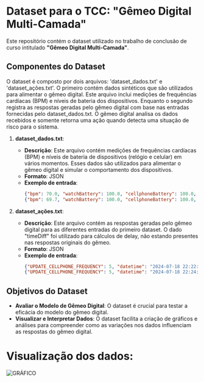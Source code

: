 # Dataset para o TCC: "Gêmeo Digital Multi-Camada"

Este repositório contém o dataset utilizado no trabalho de conclusão de curso intitulado **"Gêmeo Digital Multi-Camada"**.

## Componentes do Dataset

O dataset é composto por dois arquivos: 'dataset_dados.txt' e 'dataset_ações.txt'. O primeiro contém dados sintéticos que são utilizados para alimentar o gêmeo digital. Este arquivo inclui medições de frequências cardíacas (BPM) e níveis de bateria dos dispositivos. Enquanto o segundo registra as respostas geradas pelo gêmeo digital com base nas entradas fornecidas pelo dataset_dados.txt. O gêmeo digital analisa os dados recebidos e somente retorna uma ação quando detecta uma situação de risco para o sistema.

1. **dataset_dados.txt**:
   - **Descrição**: Este arquivo contém medições de frequências cardíacas (BPM) e níveis de bateria de dispositivos (relógio e celular) em vários momentos. Esses dados são utilizados para alimentar o gêmeo digital e simular o comportamento dos dispositivos.
   - **Formato**: JSON
   - **Exemplo de entrada**:
     ```json
     {"bpm": 70.0, "watchBattery": 100.0, "cellphoneBattery": 100.0, "datetime": "2024-07-18 19:30:56"}
     {"bpm": 69.7, "watchBattery": 100.0, "cellphoneBattery": 100.0, "datetime": "2024-07-18 19:31:26"}
     ```

2. **dataset_ações.txt**:
   - **Descrição**: Este arquivo contém as respostas geradas pelo gêmeo digital para as diferentes entradas do primeiro dataset. O dado "timeDiff" foi utilizado para cálculos de delay, não estando presentes nas respostas originais do gêmeo.
   - **Formato**: JSON
   - **Exemplo de entrada**:
     ```json
     {"UPDATE_CELLPHONE_FREQUENCY": 5, "datetime": "2024-07-18 22:22:26", "timeDiff": "0:0:3:17"}
     {"UPDATE_CELLPHONE_FREQUENCY": 5, "datetime": "2024-07-18 22:24:56", "timeDiff": "0:0:1:339"}
     ```

## Objetivos do Dataset

- **Avaliar o Modelo de Gêmeo Digital**: O dataset é crucial para testar a eficácia do modelo do gêmeo digital.
- **Visualizar e Interpretar Dados**: O dataset facilita a criação de gráficos e análises para compreender como as variações nos dados influenciam as respostas do gêmeo digital.


# Visualização dos dados:
![GRÁFICO](https://github.com/user-attachments/assets/bdf2480b-46a7-459f-9d56-d6719f83e2cf)
